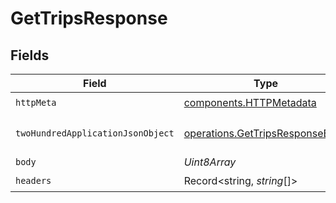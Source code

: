# GetTripsResponse


## Fields

| Field                                                                              | Type                                                                               | Required                                                                           | Description                                                                        |
| ---------------------------------------------------------------------------------- | ---------------------------------------------------------------------------------- | ---------------------------------------------------------------------------------- | ---------------------------------------------------------------------------------- |
| `httpMeta`                                                                         | [components.HTTPMetadata](../../models/components/httpmetadata.md)                 | :heavy_check_mark:                                                                 | N/A                                                                                |
| `twoHundredApplicationJsonObject`                                                  | [operations.GetTripsResponseBody](../../models/operations/gettripsresponsebody.md) | :heavy_minus_sign:                                                                 | A list of available train trips                                                    |
| `body`                                                                             | *Uint8Array*                                                                       | :heavy_minus_sign:                                                                 | N/A                                                                                |
| `headers`                                                                          | Record<string, *string*[]>                                                         | :heavy_check_mark:                                                                 | N/A                                                                                |